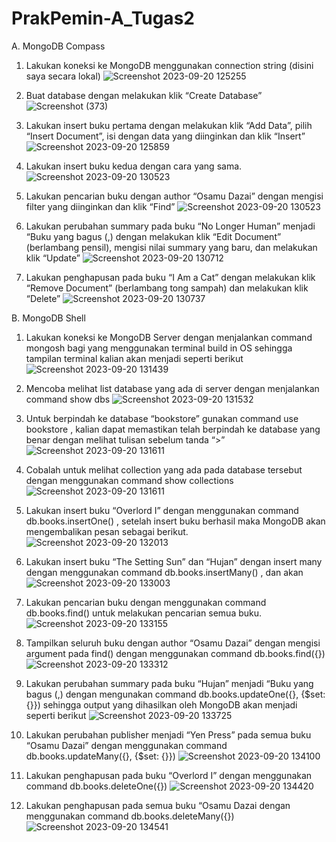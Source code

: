 # PrakPemin-A_Tugas2
A. MongoDB Compass
1. Lakukan koneksi ke MongoDB menggunakan connection string (disini saya secara lokal)
   ![Screenshot 2023-09-20 125255](https://github.com/askenas/PrakPemin-A_Tugas2/assets/134838656/def8d5d1-03e1-4437-ad4e-e4c23a33a697)

2. Buat database dengan melakukan klik “Create Database”
   ![Screenshot (373)](https://github.com/askenas/PrakPemin-A_Tugas2/assets/134838656/20540c5d-9683-4e68-9b68-98bfa0186206)

3. Lakukan insert buku pertama dengan melakukan klik “Add Data”, pilih “Insert
Document”, isi dengan data yang diinginkan dan klik “Insert”
![Screenshot 2023-09-20 125859](https://github.com/askenas/PrakPemin-A_Tugas2/assets/134838656/08c56bb2-382f-4ac4-b638-44ede4be6967)

4. Lakukan insert buku kedua dengan cara yang sama.
   ![Screenshot 2023-09-20 130523](https://github.com/askenas/PrakPemin-A_Tugas2/assets/134838656/376aa03b-7f01-47b6-8859-0b3f53de3195)

5. Lakukan pencarian buku dengan author “Osamu Dazai” dengan mengisi filter yang
diinginkan dan klik “Find”
![Screenshot 2023-09-20 130523](https://github.com/askenas/PrakPemin-A_Tugas2/assets/134838656/cbb02f99-32a4-4bd1-8fce-0931ff456607)

6. Lakukan perubahan summary pada buku “No Longer Human” menjadi “Buku yang
bagus (<NAMA>,<NIM>) dengan melakukan klik “Edit Document” (berlambang
pensil), mengisi nilai summary yang baru, dan melakukan klik “Update”
![Screenshot 2023-09-20 130712](https://github.com/askenas/PrakPemin-A_Tugas2/assets/134838656/c7fdb961-bfd0-4268-a2ed-2815bed00a72)

7. Lakukan penghapusan pada buku “I Am a Cat” dengan melakukan klik “Remove
Document” (berlambang tong sampah) dan melakukan klik “Delete”
![Screenshot 2023-09-20 130737](https://github.com/askenas/PrakPemin-A_Tugas2/assets/134838656/f7423ef0-fe64-4381-82dd-1ca16bfdb648)

B. MongoDB Shell

1. Lakukan koneksi ke MongoDB Server dengan menjalankan command mongosh bagi
yang menggunakan terminal build in OS sehingga tampilan terminal kalian akan
menjadi seperti berikut
![Screenshot 2023-09-20 131439](https://github.com/askenas/PrakPemin-A_Tugas2/assets/134838656/e87af12a-6c0f-4cdc-b250-cb3dde6b3f2a)

2. Mencoba melihat list database yang ada di server dengan menjalankan command
show dbs
![Screenshot 2023-09-20 131532](https://github.com/askenas/PrakPemin-A_Tugas2/assets/134838656/30df2465-2e65-452e-abeb-9b223e02ae87)

3. Untuk berpindah ke database “bookstore” gunakan command use bookstore , kalian
dapat memastikan telah berpindah ke database yang benar dengan melihat tulisan
sebelum tanda “>”
![Screenshot 2023-09-20 131611](https://github.com/askenas/PrakPemin-A_Tugas2/assets/134838656/0ba133f0-1ea4-46f1-abbd-a5bd31e156bd)

4. Cobalah untuk melihat collection yang ada pada database tersebut dengan
menggunakan command show collections
![Screenshot 2023-09-20 131611](https://github.com/askenas/PrakPemin-A_Tugas2/assets/134838656/84519293-c349-44b8-b9a0-ab9b44e04ff8)

5. Lakukan insert buku “Overlord I” dengan menggunakan command
db.books.insertOne(<data kalian>) , setelah insert buku berhasil maka MongoDB akan
mengembalikan pesan sebagai berikut.
![Screenshot 2023-09-20 132013](https://github.com/askenas/PrakPemin-A_Tugas2/assets/134838656/7d8acd36-b3c0-4642-a3d7-4083758dc85f)

6. Lakukan insert buku “The Setting Sun” dan “Hujan” dengan insert many dengan
menggunakan command db.books.insertMany(<data kalian>) , dan akan
![Screenshot 2023-09-20 133003](https://github.com/askenas/PrakPemin-A_Tugas2/assets/134838656/41a0d7b1-54da-4d9a-a7b5-a44809226238)

7. Lakukan pencarian buku dengan menggunakan command db.books.find() untuk
melakukan pencarian semua buku.
![Screenshot 2023-09-20 133155](https://github.com/askenas/PrakPemin-A_Tugas2/assets/134838656/309aa792-6375-4aa9-8792-71823fe5ef9c)

8. Tampilkan seluruh buku dengan author “Osamu Dazai” dengan mengisi argument
pada find() dengan menggunakan command db.books.find({<filter yang ingin
diisi>})
![Screenshot 2023-09-20 133312](https://github.com/askenas/PrakPemin-A_Tugas2/assets/134838656/36b56f32-871e-4629-afe5-2ea5e881f951)

9. Lakukan perubahan summary pada buku “Hujan” menjadi “Buku yang bagus
(<NAMA>,<NIM>) dengan mengunakan command db.books.updateOne({<filter>},
{$set: {<data yang akan di update>}}) sehingga output yang dihasilkan oleh MongoDB
akan menjadi seperti berikut
![Screenshot 2023-09-20 133725](https://github.com/askenas/PrakPemin-A_Tugas2/assets/134838656/f9d9f88a-c90c-44bd-beef-93042c24181a)

10. Lakukan perubahan publisher menjadi “Yen Press” pada semua buku “Osamu
Dazai” dengan menggunakan command db.books.updateMany({<filter>}, {$set: {<data
yang akan di update>}})
![Screenshot 2023-09-20 134100](https://github.com/askenas/PrakPemin-A_Tugas2/assets/134838656/72637abc-2bbf-4162-a153-884aec489513)

11. Lakukan penghapusan pada buku “Overlord I” dengan menggunakan command
db.books.deleteOne({<argument>})
![Screenshot 2023-09-20 134420](https://github.com/askenas/PrakPemin-A_Tugas2/assets/134838656/b239c86b-8009-413d-99de-5b0a68555901)

12. Lakukan penghapusan pada semua buku “Osamu Dazai dengan menggunakan
command db.books.deleteMany({<argument>})
![Screenshot 2023-09-20 134541](https://github.com/askenas/PrakPemin-A_Tugas2/assets/134838656/5a24a2a9-472e-432c-a789-122b179e9661)





